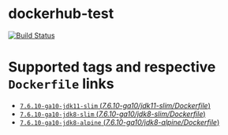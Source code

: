 # dockerhub-test

[![Build
Status](https://travis-ci.org/igor-baiborodine/dockerhub-test.svg?branch=master)](https://travis-ci.org/igor-baiborodine/dockerhub-test)

# Supported tags and respective `Dockerfile` links

-  [`7.6.10-ga10-jdk11-slim` (*7.6.10-ga10/jdk11-slim/Dockerfile*)](https://github.com/igor-baiborodine/dockerhub-test/blob/cf8f2d26dec2e8fb0ad40b6cb0f1f37af6a943f3/7.6.10-ga10/jdk11-slim/Dockerfile)
-  [`7.6.10-ga10-jdk8-slim` (*7.6.10-ga10/jdk8-slim/Dockerfile*)](https://github.com/igor-baiborodine/dockerhub-test/blob/af12b9d07805868ac5658f4fc030a9618a887886/7.6.10-ga10/jdk8-slim/Dockerfile)
-  [`7.6.10-ga10-jdk8-alpine` (*7.6.10-ga10/jdk8-alpine/Dockerfile*)](https://github.com/igor-baiborodine/dockerhub-test/blob/3cc4dc77e9f408a7c6bd57a7c2aaa1a662b49c02/7.6.10-ga10/jdk8-alpine/Dockerfile)
